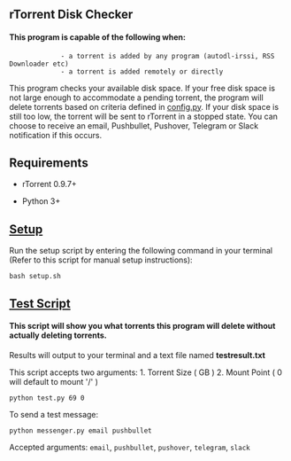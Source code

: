 ## rTorrent Disk Checker

#### This program is capable of the following when:
                 - a torrent is added by any program (autodl-irssi, RSS Downloader etc)
                 - a torrent is added remotely or directly

This program checks your available disk space. If your free disk space is not large enough to accommodate a pending torrent, the program will delete torrents based on criteria defined in [config.py](https://github.com/JDRIVO/rTorrent-Disk-Checker/blob/master/config.py). If your disk space is still too low, the torrent will be sent to rTorrent in a stopped state.	You can choose to receive an email, Pushbullet, Pushover, Telegram or Slack notification if this occurs.

## Requirements
* rTorrent 0.9.7+

* Python 3+

## [Setup](https://github.com/JDRIVO/rTorrent-Disk-Checker/blob/master/setup.sh)

Run the setup script by entering the following command in your terminal (Refer to this script for manual setup instructions):

`bash setup.sh`

## [Test Script](https://github.com/JDRIVO/rTorrent-Disk-Checker/blob/master/test.py)

#### This script will show you what torrents this program will delete without actually deleting torrents.

Results will output to your terminal and a text file named **testresult.txt**

This script accepts two arguments: 1. Torrent Size ( GB ) 2. Mount Point ( 0 will default to mount '/' )

`python test.py 69 0`

To send a test message:

`python messenger.py email pushbullet`

Accepted arguments: `email`, `pushbullet`, `pushover`, `telegram`, `slack`
